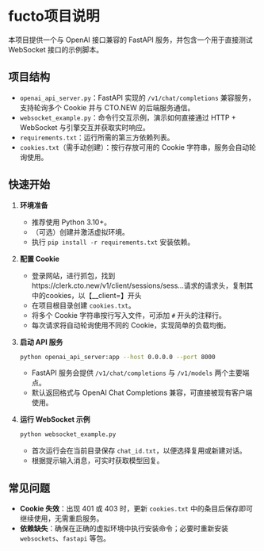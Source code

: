 # fucto项目说明

本项目提供一个与 OpenAI 接口兼容的 FastAPI 服务，并包含一个用于直接测试 WebSocket 接口的示例脚本。

## 项目结构

- `openai_api_server.py`：FastAPI 实现的 `/v1/chat/completions` 兼容服务，支持轮询多个 Cookie 并与 CTO.NEW 的后端服务通信。
- `websocket_example.py`：命令行交互示例，演示如何直接通过 HTTP + WebSocket 与引擎交互并获取实时响应。
- `requirements.txt`：运行所需的第三方依赖列表。
- `cookies.txt`（需手动创建）：按行存放可用的 Cookie 字符串，服务会自动轮询使用。

## 快速开始

1. **环境准备**
   - 推荐使用 Python 3.10+。
   - （可选）创建并激活虚拟环境。
   - 执行 `pip install -r requirements.txt` 安装依赖。

2. **配置 Cookie**
   - 登录网站，进行抓包，找到https://clerk.cto.new/v1/client/sessions/sess...请求的请求头，复制其中的cookies，以【__client=】开头
   - 在项目根目录创建 `cookies.txt`。
   - 将多个 Cookie 字符串按行写入文件，可添加 `#` 开头的注释行。
   - 每次请求将自动轮询使用不同的 Cookie，实现简单的负载均衡。

3. **启动 API 服务**
   ```bash
   python openai_api_server:app --host 0.0.0.0 --port 8000
   ```
   - FastAPI 服务会提供 `/v1/chat/completions` 与 `/v1/models` 两个主要端点。
   - 默认返回格式与 OpenAI Chat Completions 兼容，可直接被现有客户端使用。

4. **运行 WebSocket 示例**
   ```bash
   python websocket_example.py
   ```
   - 首次运行会在当前目录保存 `chat_id.txt`，以便选择复用或新建对话。
   - 根据提示输入消息，可实时获取模型回复。


## 常见问题

- **Cookie 失效**：出现 401 或 403 时，更新 `cookies.txt` 中的条目后保存即可继续使用，无需重启服务。
- **依赖缺失**：确保在正确的虚拟环境中执行安装命令；必要时重新安装 `websockets`、`fastapi` 等包。

